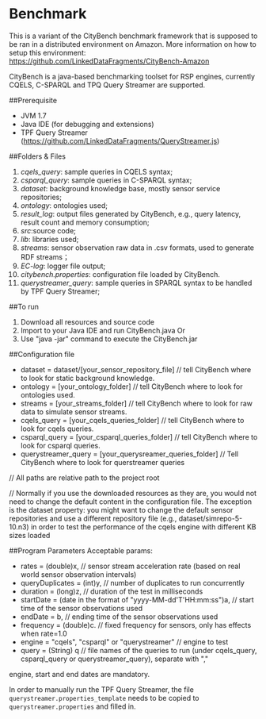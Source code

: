 # Benchmark
This is a variant of the CityBench benchmark framework that is supposed to be ran in a distributed environment on Amazon.
More information on how to setup this environment: https://github.com/LinkedDataFragments/CityBench-Amazon

CityBench is a java-based benchmarking toolset for RSP engines, currently CQELS, C-SPARQL and TPQ Query Streamer are supported.

##Prerequisite
* JVM 1.7
* Java IDE (for debugging and extensions)
* TPF Query Streamer (https://github.com/LinkedDataFragments/QueryStreamer.js)

##Folders & Files
1. *cqels_query*: sample queries in CQELS syntax;
2. *csparql_query*: sample queries in C-SPARQL syntax;
3. *dataset*: background knowledge base, mostly sensor service repositories;
4. *ontology*: ontologies used;
5. *result_log*: output files generated by CityBench, e.g., query latency, result count and memory consumption;
6. *src*:source code;
7. *lib*: libraries used;
7. *streams*: sensor observation raw data in .csv formats, used to generate RDF streams；
8. *EC-log*: logger file output;
9. *citybench.properties*: configuration file loaded by CityBench.
10. *querystreamer_query*: sample queries in SPARQL syntax to be handled by TPF Query Streamer;

##To run
1. Download all resources and source code
2. Import to your Java IDE and run CityBench.java Or
3. Use "java -jar" command to execute the CityBench.jar

##Configuration file
* dataset = dataset/[your_sensor_repository_file]  // tell CityBench where to look for static background knowledge.
* ontology = [your_ontology_folder] // tell CityBench where to look for ontologies used.
* streams = [your_streams_folder] // tell CityBench where to look for raw data to simulate sensor streams.
* cqels_query = [your_cqels_queries_folder] // tell CityBench where to look for cqels queries.
* csparql_query = [your_csparql_queries_folder] // tell CityBench where to look for csparql queries.
* querystreamer_query = [your_querysreamer_queries_folder] // Tell CityBench where to look for querstreamer queries

// All paths are relative path to the project root

// Normally if you use the downloaded resources as they are, you would not need to change the default content in the configuration file. The exception is the dataset property: you might want to change the default sensor repositories and use a different repository file (e.g., dataset/simrepo-5-10.n3) in order to test the performance of the cqels engine with different KB sizes loaded

##Program Parameters
Acceptable params: 
* rates = (double)x, // sensor stream acceleration rate (based on real world sensor observation intervals)
* queryDuplicates = (int)y, // number of duplicates to run concurrently
* duration = (long)z,  // duration of the test in milliseconds
* startDate = (date in the format of "yyyy-MM-dd'T'HH:mm:ss")a, // start time of the sensor observations used
* endDate = b,  // ending time of the sensor observations used
* frequency = (double)c.  // fixed frequency for sensors, only has effects when rate=1.0
* engine = "cqels", "csparql" or "querystreamer" // engine to test
* query = (String) q // file names of the queries to run (under cqels_query, csparql_query or querystreamer_query), separate with ","

engine, start and end dates are  mandatory.

In order to manually run the TPF Query Streamer, the file `querystreamer.properties_template`
needs to be copied to `querystreamer.properties` and filled in.

